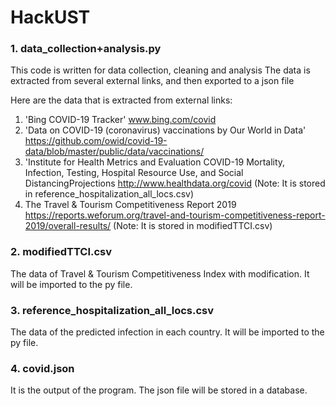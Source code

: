 # HackUST
### 1. data_collection+analysis.py 
This code is written for data collection, cleaning and analysis
The data is extracted from several external links, and then exported to a json file

Here are the data that is extracted from external links:
1. 'Bing COVID-19 Tracker' 
www.bing.com/covid
2. 'Data on COVID-19 (coronavirus) vaccinations by Our World in Data' 
https://github.com/owid/covid-19-data/blob/master/public/data/vaccinations/
3. 'Institute for Health Metrics and Evaluation COVID-19 Mortality, Infection, Testing, Hospital Resource Use, and Social DistancingProjections
http://www.healthdata.org/covid
(Note: It is stored in reference_hospitalization_all_locs.csv)
4. The Travel & Tourism Competitiveness Report 2019
https://reports.weforum.org/travel-and-tourism-competitiveness-report-2019/overall-results/
(Note: It is stored in modifiedTTCI.csv)

### 2. modifiedTTCI.csv
The data of Travel & Tourism Competitiveness Index with modification. It will be imported to the py file.

### 3. reference_hospitalization_all_locs.csv
The data of the predicted infection in each country. It will be imported to the py file.

### 4. covid.json
It is the output of the program. The json file will be stored in a database. 
